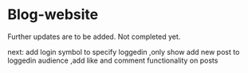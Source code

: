 # Blog-website
Further updates are to be added. 
Not completed yet.

next: add login symbol to specify loggedin
      ,only show add new post to loggedin audience
      ,add like and comment functionality on posts
